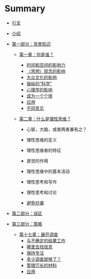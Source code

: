 # Summary

* [引言](README.md)
* [介绍](introduction.md)
* [第一部分：背景知识](第一部分：背景知识.md)
  * [第一章：你是谁？](第一章：你是谁？.md)
    * [时间和空间的影响力](时间和空间的影响力.md)
    * [（思想）观念的影响](（思想）观念的影响.md)
    * [大众文化的影响](大众文化的影响.md)
    * [操纵的“科学”](操纵的科学.md)
    * [心理学的影响](心理学的影响.md)
    * [成为一个个体](成为一个个体.md)
    * [应用](应用一.md)
    * [不同意见](不同意见.md)

  * [第二章：什么是理性思维？](第二章：什么是理性思维？.md)
    * 心智，大脑，或者两者兼有之？

    * 理性思维的定义
    * 理性思维者的特征
    * 直觉的作用
    * 理性思维中的基本活动
    * 理性思考和写作
    * 理性思考和讨论
    * [避免抄袭](避免抄袭.md)


* [第二部分：误区](第二部分：误区.md)
* [第三部分：策略](第三部分：策略.md)
  * [第十七章：展开调查](第十七章：展开调查.md)
    * [与不确定的结果工作](与不确定的结果工作.md)
    * [哪里去找信息](哪里去找信息.md)
    * [保持专注](保持关注.md)
    * [多少调查就够了？](多少调查就够了？.md)
    * [管理冗长的材料](管理冗长的材料.md)
    * [应用](应用.md)



